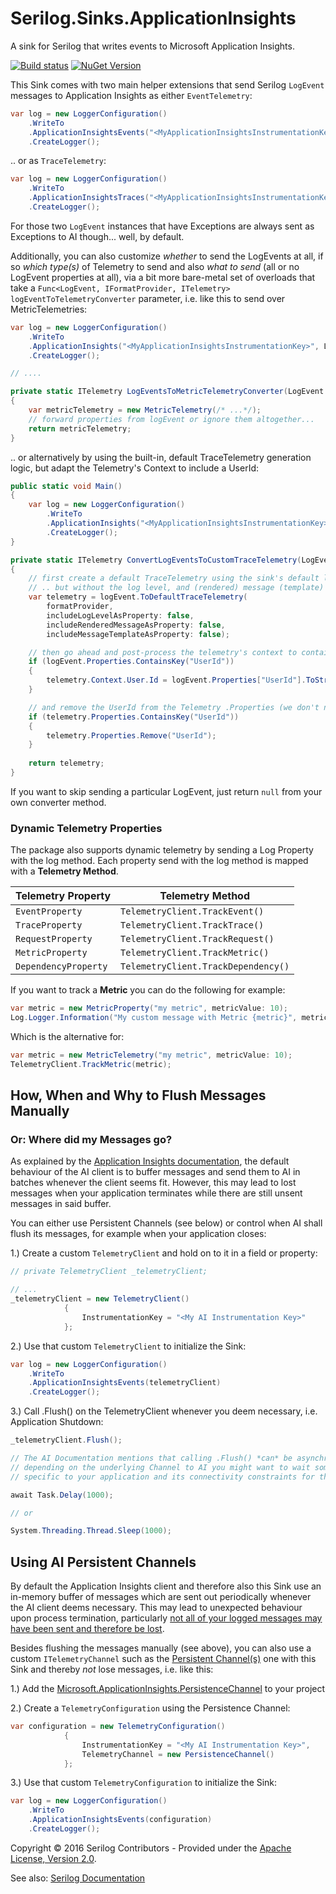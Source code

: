 # Serilog.Sinks.ApplicationInsights

A sink for Serilog that writes events to Microsoft Application Insights.
 
[![Build status](https://ci.appveyor.com/api/projects/status/ccgd7k98kbmifl5v/branch/master?svg=true)](https://ci.appveyor.com/project/serilog/serilog-sinks-applicationinsights/branch/master) [![NuGet Version](http://img.shields.io/nuget/v/Serilog.Sinks.ApplicationInsights.svg?style=flat)](https://www.nuget.org/packages/Serilog.Sinks.ApplicationInsights/)

This Sink comes with two main helper extensions that send Serilog `LogEvent` messages to Application Insights as either `EventTelemetry`:

```csharp
var log = new LoggerConfiguration()
    .WriteTo
	.ApplicationInsightsEvents("<MyApplicationInsightsInstrumentationKey>")
    .CreateLogger();
```


.. or as `TraceTelemetry`:


```csharp
var log = new LoggerConfiguration()
    .WriteTo
	.ApplicationInsightsTraces("<MyApplicationInsightsInstrumentationKey>")
    .CreateLogger();
```

For those two `LogEvent` instances that have Exceptions are always sent as Exceptions to AI though... well, by default.


Additionally, you can also customize *whether* to send the LogEvents at all, if so *which type(s)* of Telemetry to send and also *what to send* (all or no LogEvent properties at all), via a bit more bare-metal set of overloads that take a  `Func<LogEvent, IFormatProvider, ITelemetry> logEventToTelemetryConverter` parameter, i.e. like this to send over MetricTelemetries:

```csharp
var log = new LoggerConfiguration()
    .WriteTo
	.ApplicationInsights("<MyApplicationInsightsInstrumentationKey>", LogEventsToMetricTelemetryConverter)
    .CreateLogger();

// ....

private static ITelemetry LogEventsToMetricTelemetryConverter(LogEvent serilogLogEvent, IFormatProvider formatProvider)
{
    var metricTelemetry = new MetricTelemetry(/* ...*/);
    // forward properties from logEvent or ignore them altogether...
    return metricTelemetry;
}

```


.. or alternatively by using the built-in, default TraceTelemetry generation logic, but adapt the Telemetry's Context to include a UserId:


```csharp
public static void Main()
{
    var log = new LoggerConfiguration()
        .WriteTo
        .ApplicationInsights("<MyApplicationInsightsInstrumentationKey>", ConvertLogEventsToCustomTraceTelemetry)
        .CreateLogger();
}

private static ITelemetry ConvertLogEventsToCustomTraceTelemetry(LogEvent logEvent, IFormatProvider formatProvider)
{
    // first create a default TraceTelemetry using the sink's default logic
    // .. but without the log level, and (rendered) message (template) included in the Properties
    var telemetry = logEvent.ToDefaultTraceTelemetry(
        formatProvider,
        includeLogLevelAsProperty: false,
        includeRenderedMessageAsProperty: false,
        includeMessageTemplateAsProperty: false);

    // then go ahead and post-process the telemetry's context to contain the user id as desired
    if (logEvent.Properties.ContainsKey("UserId"))
    {
        telemetry.Context.User.Id = logEvent.Properties["UserId"].ToString();
    }

    // and remove the UserId from the Telemetry .Properties (we don't need redundancies)
    if (telemetry.Properties.ContainsKey("UserId"))
    {
        telemetry.Properties.Remove("UserId");
    }
	
    return telemetry;
}
```

If you want to skip sending a particular LogEvent, just return `null` from your own converter method.

### Dynamic Telemetry Properties

The package also supports dynamic telemetry by sending a Log Property with the log method.
Each property send with the log method is mapped with a **Telemetry Method**.

|Telemetry Property  |Telemetry Method                     |
|--------------------|-------------------------------------|
|`EventProperty`     |`TelemetryClient.TrackEvent()`       |
|`TraceProperty`     |`TelemetryClient.TrackTrace()`       |
|`RequestProperty`   |`TelemetryClient.TrackRequest()`     |
|`MetricProperty`    |`TelemetryClient.TrackMetric()`      |
|`DependencyProperty`|`TelemetryClient.TrackDependency()`  |

If you want to track a **Metric** you can do the following for example:

```csharp
var metric = new MetricProperty("my metric", metricValue: 10);
Log.Logger.Information("My custom message with Metric {metric}", metric);
```

Which is the alternative for:

```csharp
var metric = new MetricTelemetry("my metric", metricValue: 10);
TelemetryClient.TrackMetric(metric);
```

## How, When and Why to Flush Messages Manually

### Or: Where did my Messages go?

As explained by the [Application Insights documentation](https://azure.microsoft.com/en-us/documentation/articles/app-insights-api-custom-events-metrics/#flushing-data), the default behaviour of the AI client is to buffer messages and send them to AI in batches whenever the client seems fit. However, this may lead to lost messages when your application terminates while there are still unsent messages in said buffer.

You can either use Persistent Channels (see below) or control when AI shall flush its messages, for example when your application closes:

1.) Create a custom `TelemetryClient` and hold on to it in a field or property:

```csharp
// private TelemetryClient _telemetryClient;

// ...
_telemetryClient = new TelemetryClient()
            {
                InstrumentationKey = "<My AI Instrumentation Key>"
            };
```

2.) Use that custom `TelemetryClient` to initialize the Sink:

```csharp
var log = new LoggerConfiguration()
    .WriteTo
	.ApplicationInsightsEvents(telemetryClient)
    .CreateLogger();
```

3.) Call .Flush() on the TelemetryClient whenever you deem necessary, i.e. Application Shutdown:

```csharp
_telemetryClient.Flush();

// The AI Documentation mentions that calling .Flush() *can* be asynchronous and non-blocking so
// depending on the underlying Channel to AI you might want to wait some time
// specific to your application and its connectivity constraints for the flush to finish.

await Task.Delay(1000);

// or 

System.Threading.Thread.Sleep(1000);

```

## Using AI Persistent Channels
By default the Application Insights client and therefore also this Sink use an in-memory buffer of messages which are sent out periodically whenever the AI client deems necessary. This may lead to unexpected behaviour upon process termination, particularly [not all of your logged messages may have been sent and therefore be lost](https://github.com/serilog/serilog-sinks-applicationinsights/pull/9).

Besides flushing the messages manually (see above), you can also use a custom `ITelemetryChannel` such as the [Persistent Channel(s)](https://azure.microsoft.com/en-us/documentation/articles/app-insights-windows-services/#persistence-channel) one with this Sink and thereby *not* lose messages, i.e. like this:

1.) Add the [Microsoft.ApplicationInsights.PersistenceChannel](https://www.nuget.org/packages/Microsoft.ApplicationInsights.PersistenceChannel) to your project

2.) Create a `TelemetryConfiguration` using the Persistence Channel:

```csharp
var configuration = new TelemetryConfiguration()
            {
                InstrumentationKey = "<My AI Instrumentation Key>",
                TelemetryChannel = new PersistenceChannel()
            };
```

3.) Use that custom `TelemetryConfiguration` to initialize the Sink:

```csharp
var log = new LoggerConfiguration()
    .WriteTo
	.ApplicationInsightsEvents(configuration)
    .CreateLogger();
```

Copyright &copy; 2016 Serilog Contributors - Provided under the [Apache License, Version 2.0](http://apache.org/licenses/LICENSE-2.0.html).

See also: [Serilog Documentation](https://github.com/serilog/serilog/wiki)